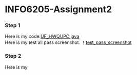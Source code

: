 # INFO6205-Assignment2
### Step 1
Here is my code:[UF_HWQUPC.java](src/main/java/edu/neu/coe/info6205/union_find/UF_HWQUPC.java)<br>
Here is my test all pass screenshot.
！[test_pass_screenshot](https://github.com/ZyTnT/INFO6205-HW/blob/main/Assignment3/Picture/test_pass.png)
<br>
### Step 2
Here is my 
